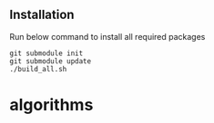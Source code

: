 ## Installation ##

Run below command to install all required packages

    git submodule init
    git submodule update 
    ./build_all.sh

# algorithms
